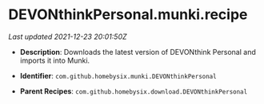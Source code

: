 # DEVONthinkPersonal.munki.recipe

_Last updated 2021-12-23 20:01:50Z_

- **Description**: Downloads the latest version of DEVONthink Personal and imports it into Munki.

- **Identifier**: `com.github.homebysix.munki.DEVONthinkPersonal`

- **Parent Recipes**: `com.github.homebysix.download.DEVONthinkPersonal`
